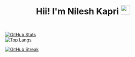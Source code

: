 <h1 align="center">Hii! I'm Nilesh Kapri <img src= "https://media.tenor.com/images/2adfe94e69139f3e22623b61d375a7a7/tenor.gif" width= "30" height= "30"></h1>

<br>

[![GitHub Stats](https://github-readme-stats.vercel.app/api?username=itspatkar&show_icons=true&theme=merko)](https://github.com/itspatkar/)
<br>
[![Top Langs](https://github-readme-stats.vercel.app/api/top-langs/?username=itspatkar&show_icons=true&theme=merko&layout=compact)](https://github.com/itspatkar/)
<br>

[![GitHub Streak](https://github-readme-streak-stats.herokuapp.com?user=ItsKapri&theme=merko&date_format=M%20j%5B%2C%20Y%5D)](https://git.io/streak-stats)






